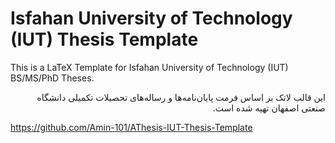# Isfahan University of Technology (IUT) Thesis Template
This is a LaTeX Template for Isfahan University of Technology (IUT) BS/MS/PhD Theses.

<p dir='rtl' align='right'>این قالب لاتک بر اساس فرمت پایان‌نامه‌ها و رساله‌های تحصیلات تکمیلی دانشگاه صنعتی اصفهان تهیه شده است.</p>

https://github.com/Amin-101/AThesis-IUT-Thesis-Template
